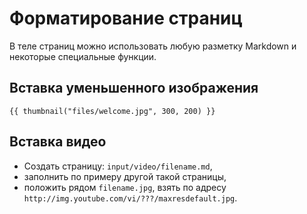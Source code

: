 # Форматирование страниц

В теле страниц можно использовать любую разметку Markdown и некоторые специальные функции.

## Вставка уменьшенного изображения

    {{ thumbnail("files/welcome.jpg", 300, 200) }}


## Вставка видео

- Создать страницу: `input/video/filename.md`,
- заполнить по примеру другой такой страницы,
- положить рядом `filename.jpg`, взять по адресу `http://img.youtube.com/vi/???/maxresdefault.jpg`.
